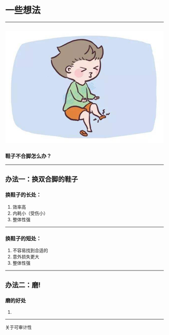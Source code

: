 # 一些想法
---
![](1.jpg)
---
### 鞋子不合脚怎么办？
---
办法一：换双合脚的鞋子
---
### 换鞋子的长处：

1. 效率高
2. 内耗小（受伤小）
2. 整体性强
---
### 换鞋子的短处：

1. 不容易找到合适的
2. 意外损失更大
2. 整体性强
---
办法二：磨!
---
### 磨的好处

1. 
---
关于可审计性